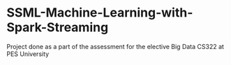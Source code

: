 # SSML-Machine-Learning-with-Spark-Streaming
Project done as a part of the assessment for the elective Big Data CS322 at PES University 
